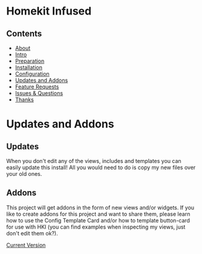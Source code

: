 # Homekit Infused

## Contents
- [About](index.md)
- [Intro](intro.md)
- [Preparation](preparation.md)
- [Installation](installation.md)
- [Configuration](configuration.md)
- [Updates and Addons](updates.md)
- [Feature Requests](requests.md)
- [Issues & Questions](issues.md)
- [Thanks](thanks.md)

# Updates and Addons
## Updates
When you don't edit any of the views, includes and templates you can easily update this install! All you would need to do is copy my new files over your old ones.

## Addons
This project will get addons in the form of new views and/or widgets.
If you like to create addons for this project and want to share them, please learn how to use the Config Template Card and/or how to template button-card for use with HKI (you can find examples when inspecting my views, just don't edit them ok?).

[Current Version](version.html)
